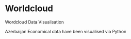 # Worldcloud
Wordcloud Data Visualisation

Azerbaijan Economical data have been visualised via Python

